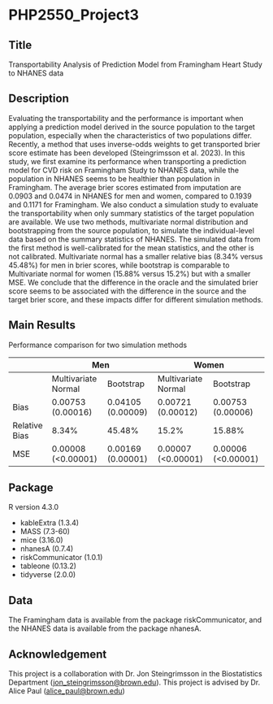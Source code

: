 # PHP2550_Project3

## Title

Transportability Analysis of Prediction Model from Framingham Heart Study to NHANES data 

## Description

Evaluating the transportability and the performance is important when applying a prediction model derived in the source population to the target population, especially when the characteristics of two populations differ. Recently, a method that uses inverse-odds weights to get transported brier score estimate has been developed (Steingrimsson et al. 2023). In this study, we first examine its performance when transporting a prediction model for CVD risk on Framingham Study to NHANES data, while the population in NHANES seems to be healthier than population in Framingham. The average brier scores estimated from imputation are 0.0903 and 0.0474 in NHANES for men and women, compared to 0.1939 and 0.1171 for Framingham. We also conduct a simulation study to evaluate the transportability when only summary statistics of the target population are available. We use two methods, multivariate normal distribution and bootstrapping from the source population, to simulate the individual-level data based on the summary statistics of NHANES. The simulated data from the first method is well-calibrated for the mean statistics, and the other is not calibrated. Multivariate normal has a smaller relative bias (8.34% versus 45.48%) for men in brier scores, while bootstrap is comparable to Multivariate normal for women (15.88% versus 15.2%) but with a smaller MSE. We conclude that the difference in the oracle and the simulated brier score seems to be associated with the difference in the source and the target brier score, and these impacts differ for different simulation methods.

## Main Results

Performance comparison for two simulation methods

<table class="tg">
<thead>
  <tr>
    <th class="tg-baqh"></th>
    <th class="tg-baqh" colspan="2">Men</th>
    <th class="tg-baqh" colspan="2">Women</th>
  </tr>
</thead>
<tbody>
  <tr>
    <td class="tg-baqh"></td>
    <td class="tg-baqh">Multivariate<br>Normal</td>
    <td class="tg-nrix">Bootstrap</td>
    <td class="tg-baqh">Multivariate<br>Normal</td>
    <td class="tg-nrix">Bootstrap</td>
  </tr>
  <tr>
    <td class="tg-baqh">Bias</td>
    <td class="tg-baqh">0.00753 (0.00016)<br></td>
    <td class="tg-baqh">0.04105 (0.00009)</td>
    <td class="tg-baqh">0.00721 (0.00012) </td>
    <td class="tg-baqh">0.00753 (0.00006)</td>
  </tr>
  <tr>
    <td class="tg-baqh">Relative Bias</td>
    <td class="tg-baqh">8.34%</td>
    <td class="tg-baqh">45.48%</td>
    <td class="tg-baqh">15.2%</td>
    <td class="tg-baqh">15.88%</td>
  </tr>
  <tr>
    <td class="tg-baqh">MSE</td>
    <td class="tg-baqh">0.00008 (&lt;0.00001)</td>
    <td class="tg-baqh">0.00169 (0.00001)</td>
    <td class="tg-baqh">0.00007 (&lt;0.00001)</td>
    <td class="tg-baqh">0.00006 (&lt;0.00001)</td>
  </tr>
</tbody>
</table>

## Package

R version 4.3.0

* kableExtra (1.3.4)
* MASS (7.3-60)
* mice (3.16.0)
* nhanesA (0.7.4)
* riskCommunicator (1.0.1)
* tableone (0.13.2)
* tidyverse (2.0.0)

## Data

The Framingham data is available from the package riskCommunicator, and the NHANES data is available from the package nhanesA.

## Acknowledgement

This project is a collaboration with Dr. Jon Steingrimsson in the Biostatistics Department (jon_steingrimsson@brown.edu). This project is advised by Dr. Alice Paul (alice_paul@brown.edu)
